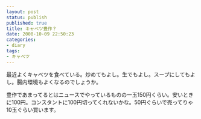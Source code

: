 ```yaml
---
layout: post
status: publish
published: true
title: キャベツ豊作？
date: 2008-10-09 22:50:23
categories:
- diary
tags:
- キャベツ
---
```

最近よくキャベツを食べている。炒めてもよし。生でもよし。スープにしてもよし。腸内環境もよくなるのでしょうか。

豊作であまってるとはニュースでやっているものの一玉150円くらい。安いときに100円。コンスタントに100円切ってくれないかな。50円ぐらいで売ってりゃ10玉ぐらい買います。
